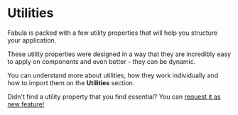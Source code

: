 # Utilities

Fabula is packed with a few utility properties that will help you structure your application. 

These utility properties were designed in a way that they are incredibly easy to apply on components and even better - they can be dynamic.

You can understand more about utilities, how they work individually and how to import them on the **Utilities** section.

Didn't find a utility property that you find essential? You can [request it as new feature!](/docs/contributing/#requesting-features)